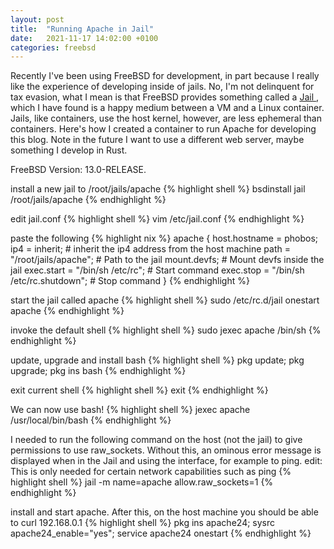 ```yaml
---
layout: post
title:  "Running Apache in Jail"
date:   2021-11-17 14:02:00 +0100
categories: freebsd
---
```


Recently I've been using FreeBSD for development, in part because I really like the experience of developing inside of jails.  No, I'm not delinquent for tax evasion, what I mean is that FreeBSD provides something called a <a href="https://docs.freebsd.org/en/books/handbook/jails/"> Jail </a>, which I have found is a happy medium between a VM and a Linux container.  Jails, like containers, use the host kernel, however, are less ephemeral than containers.  Here's how I created a container to run Apache for developing this blog.  Note in the future I want to use a different web server, maybe something I develop in Rust.

FreeBSD Version: 13.0-RELEASE.

install a new jail to /root/jails/apache
{% highlight shell %}
bsdinstall jail /root/jails/apache
{% endhighlight %}

edit jail.conf
{% highlight shell %}
vim /etc/jail.conf
{% endhighlight %}

paste the following
{% highlight nix %}
apache {
  host.hostname = phobos;
  ip4 = inherit;                             # inherit the ip4 address from the host machine
  path = "/root/jails/apache";               # Path to the jail
  mount.devfs;                               # Mount devfs inside the jail
  exec.start = "/bin/sh /etc/rc";            # Start command
  exec.stop = "/bin/sh /etc/rc.shutdown";    # Stop command
}
{% endhighlight %}


start the jail called apache
{% highlight shell %}
sudo /etc/rc.d/jail onestart apache
{% endhighlight %}

invoke the default shell
{% highlight shell %}
sudo jexec apache /bin/sh
{% endhighlight %}

update, upgrade and install bash
{% highlight shell %}
pkg update; pkg upgrade; pkg ins bash
{% endhighlight %}

exit current shell
{% highlight shell %}
exit
{% endhighlight %}

We can now use bash!
{% highlight shell %}
jexec apache /usr/local/bin/bash
{% endhighlight %}

I needed to run the following command on the host (not the jail) to give permissions to use raw_sockets.  Without this, an ominous error message is displayed when in the Jail and using the interface, for example to ping.
edit: This is only needed for certain network capabilities such as ping
{% highlight shell %}
jail -m name=apache allow.raw_sockets=1
{% endhighlight %}

install and start apache.  After this, on the host machine you should be able to curl 192.168.0.1
{% highlight shell %}
pkg ins apache24; sysrc apache24_enable="yes"; service apache24 onestart
{% endhighlight %}
